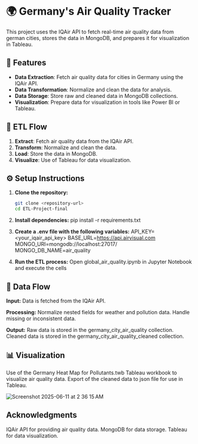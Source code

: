 # 🌍 Germany's Air Quality Tracker

This project uses the IQAir API to fetch real-time air quality data from german cities, stores the data in MongoDB, and prepares it for visualization in Tableau.

## 🚀 Features

- **Data Extraction**: Fetch air quality data for cities in Germany using the IQAir API.
- **Data Transformation**: Normalize and clean the data for analysis.
- **Data Storage**: Store raw and cleaned data in MongoDB collections.
- **Visualization**: Prepare data for visualization in tools like Power BI or Tableau.

## 🔄 ETL Flow

1. **Extract**: Fetch air quality data from the IQAir API.
2. **Transform**: Normalize and clean the data.
3. **Load**: Store the data in MongoDB.
4. **Visualize**: Use of Tableau for data visualization.

## ⚙️ Setup Instructions

1. **Clone the repository:**
   ```bash
   git clone <repository-url>
   cd ETL-Project-final

2. **Install dependencies:**
pip install -r requirements.txt  

3. **Create a .env file with the following variables:**  API_KEY=<your_iqair_api_key> 
BASE_URL=https://api.airvisual.com MONGO_URI=mongodb://localhost:27017/ MONGO_DB_NAME=air_quality

4. **Run the ETL process:** Open global_air_quality.ipynb in Jupyter Notebook and execute the cells

## 🔁 Data Flow
**Input:** Data is fetched from the IQAir API.

**Processing:**
Normalize nested fields for weather and pollution data.
Handle missing or inconsistent data.

**Output:**
Raw data is stored in the germany_city_air_quality collection.
Cleaned data is stored in the germany_city_air_quality_cleaned collection.


## 📊 Visualization
Use of the Germany Heat Map for Pollutants.twb Tableau workbook to visualize air quality data.
Export of the cleaned data to json file for use in Tableau.


![Screenshot 2025-06-11 at 2 36 15 AM](https://github.com/user-attachments/assets/2058747d-c322-4585-849c-a2507cfbd5e2)


## Acknowledgments
IQAir API for providing air quality data.
MongoDB for data storage.
Tableau for data visualization.

